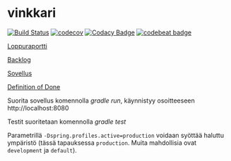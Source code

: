 # vinkkari

[![Build Status](https://travis-ci.org/Aviledev/vinkkari.svg?branch=master)](https://travis-ci.org/Aviledev/vinkkari)
[![codecov](https://codecov.io/gh/Aviledev/vinkkari/branch/master/graph/badge.svg)](https://codecov.io/gh/Aviledev/vinkkari)
[![Codacy Badge](https://api.codacy.com/project/badge/Grade/8149192fb4fa400dae8493295136abcf)](https://www.codacy.com/app/leevilehtonen/vinkkari?utm_source=github.com&amp;utm_medium=referral&amp;utm_content=Aviledev/vinkkari&amp;utm_campaign=Badge_Grade)
[![codebeat badge](https://codebeat.co/badges/dc809389-f3c9-4fbb-b200-90fe338bc21f)](https://codebeat.co/projects/github-com-aviledev-vinkkari-master)

[Loppuraportti](https://github.com/Aviledev/vinkkari/blob/master/doc/Loppuraportti.pdf)


[Backlog](https://docs.google.com/spreadsheets/d/1pEWCLGSSiPcI1rFv1Su9gxMdy0C1xjPz9IltO_ZW0Qw/edit?usp=sharing)

[Sovellus](https://vinkkari.herokuapp.com/)

[Definition of Done](https://github.com/Aviledev/vinkkari/blob/master/dod.md)


Suorita sovellus komennolla _gradle run_, käynnistyy osoitteeseen http://localhost:8080

Testit suoritetaan komennolla _gradle test_

Parametrillä ```-Dspring.profiles.active=production``` voidaan syöttää haluttu ympäristö (tässä tapauksessa ```production```. Muita mahdollisia ovat ```development``` ja ```default```).
